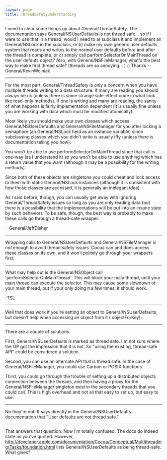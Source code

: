 ```yaml
---
layout: page
title: ThreadSafetyUnderstanding
---
```


I need to clear some things up about General/ThreadSafety. The documentation says General/NSUserDefaults is not thread safe... so if I were to use that in a thread, would I need to a) subclass it and implement an General/NSLock in the subclass, or b) make my own generic user defaults system that reads and writes to the normal user defaults before and after the thread is complete, or c) simply call performSelectorOnMainThread on the user defauts object? Also, with General/NSFileManager, what's the best way to make that thread safe? (threads are so annoying... ) :) Thanks --General/KevinWojniak

----

For the most part, General/ThreadSafety is only a concern when you have multiple threads writing to a data structure.  If many are reading you should always be ok (unless there is some strange side-effect code in what look like read-only methods).  If one is writing and many are reading, the sanity of what happens is fairly implementation dependent (it is usually fine unless you are working with data which must be modified atomically).

Most likely you should make your own classes which access General/NSUserDefaults and General/NSFileManager for you after locking a semaphore (an General/NSLock held as an instance variable) since subclassing classes which you didn't write is usually iffy (unless there is documentation telling you how).

You won't be able to use performSelectorOnMainThread since that call is one-way (as I understand it) so you won't be able to use anything which has a return value that you want (although it may be a possibility for the writing methods).

Since both of these objects are singletons you could cheat and lock access to them with static General/NSLock instances (although it is consistent with how those classes are accessed, it is generally an inelegant idea).

As I said before, though, you can usually get away with ignoring General/ThreadSafety issues so long as you are only reading data (but there is a possibility that the implementations will be put into an insane state by such behavior).  To be safe, though, the best way is probably to make these calls go through a thread-safe wrapper.

--General/JeffDisher

----

Wrapping calls to General/NSUserDefaults and General/NSFileManager is *not* enough to avoid thread safety issues. Cocoa can and does access these classes on its own, and it won't politely go through your wrappers first.

----

What may help out is the General/NSObject call 'performSelectorOnMainThread'. This will block your main thread, until your main thread can execute the selector. This may cause some slowdown of your main thread, but if your only doing it a few times, it should work.

-TSL

----

Well that does work if you're setting an object to General/NSUserDefaults, but doesn't help when accessing an object from it (    objectForKey).

----

There are a couple of solutions.

First, General/NSUserDefaults *is* marked as thread safe. I'm not sure where the OP got the impression that it is not. So "using the existing, thread-safe API" could be considered a solution.

Second, you can use an alternate API that is thread safe. In the case of General/NSFileManager, you could use Carbon or POSIX functions.

Third, you could go through the trouble of setting up a distributed objects connection between the threads, and then having a proxy for the General/NSFileManager singleton exist in the secondary threads that you could call. This is high overhead and not all that easy to set up, but easy to use.

----

No they're not. It says directly in the General/NSUserDefaults documentation that "User defaults are not thread safe."

----

That answers that question. Now I'm totally confused. The docs do indeed state as you've quoted. However, http://developer.apple.com/documentation/Cocoa/Conceptual/Multithreading/Tasks/foundation.html lists General/NSUserDefaults as being thread-safe. What gives?
